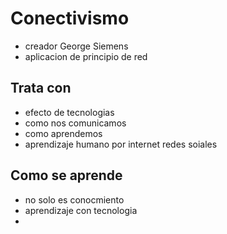 # Conectivismo
* creador George Siemens
* aplicacion de principio de red
## Trata con
* efecto de tecnologias
* como nos comunicamos
* como aprendemos
* aprendizaje humano por internet redes soiales
## Como se aprende
* no solo es conocmiento
* aprendizaje con tecnologia
* 
<!--stackedit_data:
eyJoaXN0b3J5IjpbODAzOTMwMTk2XX0=
-->